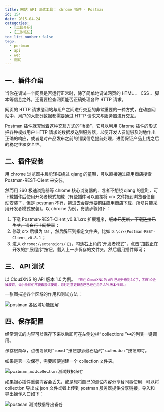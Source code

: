 ```yaml
---
title: 网站 API 测试工具： chrome 插件 - Postman
id: 154
date: 2015-04-24
categories:
  - [工具介绍]
  - [工作笔记]
toc_list_number: false
tags:
  - postman
  - api
  - web
  - 测试
---
```


## 一、插件介绍

当你在调试一个网页是否运行正常时，除了简单地调试网页的 HTML 、 CSS 、脚本等信息之外，还需要检查网页能否正确处理各种 HTTP 请求。

网页的 HTTP 请求是网站与用户之间进行交互的非常重要的一种方式，在动态网站中，用户的大部分数据都需要通过 HTTP 请求来与服务器进行交互。

Postman 插件就充当着这种交互方式的“桥梁”，它可以利用 Chrome 插件的形式把各种模拟用户 HTTP 请求的数据发送到服务器，以便开发人员能够及时地作出正确的响应，或者是对产品发布之前的错误信息提前处理，进而保证产品上线之后的稳定性和安全性。

<!--more-->

## 二、插件安装

用 chrome 浏览器并且能轻松绕过 qiang 的童鞋，可以直接通过应用商店搜索 Postman-REST-Client 来安装。

然而用 360 极速浏览器等 chrome 核心浏览器的、或者不想绕 qiang 的童鞋，可下载插件后使用开发者模式加载（有些插件可以直接将 crx 文件拖到浏览器便自动安装了，但是 postman 不行，拖进去会提示要前往应用商店下载，所以只能采用开发者模式安装）。以 chrome 为例，安装步骤如下：

1. 下载 Postman-REST-Client_v0.8.1.crx 扩展程序，~~版本已更新，下载链接已失效，请自行上网搜索~~；
2. 修改 crx 后缀为 rar ，然后解压到指定文件夹，比如 `D:\crx\Postman-REST-Client_v0.8.1` ；
3. 进入 `chrome://extensions/` 页，勾选右上角的“开发者模式”，点击“加载正在开发的扩展程序”按钮，载入上一步保存的文件夹，然后启用插件即可；

## 三、 API 测试

以 CloudXNS 的 API 版本 1.0 为例。
<span style="font-size: 8pt; color: #800080;">『现在 CloudXNS 的 API 已经升级到2.0了，不日1.0会被废弃，请小伙伴们不要再尝试使用，同时注意更新自己已经在用的 API 版本代码。』</span>

一张图描述各个区域的作用和测试方法：

![ postman 各区域功能图解](https://pek3b.qingstor.com/imephen/20190426162846.png)

## 四、保存配置

经常测试的内容可以保存下来以后即可在左侧边栏“ collections ”中的列表一键调用。

保存很简单，点击测试时“ send ”按钮那排最右边的“ collection ”按钮即可。

如果是第一次保存，需要顺便创建一个 collection 文件夹。

![postman_addcollection 测试数据保存](https://pek3b.qingstor.com/imephen/20190426162940.png)

如果担心插件重装内容会丢失，或是想将自己的测试内容分享给同事使用，可以将 collection 导出成 json 文件或者上传到 postman 服务器提供分享链接。导入和导出操作入口如下：

![postman 测试数据导出备份](https://pek3b.qingstor.com/imephen/20190426162959.png)